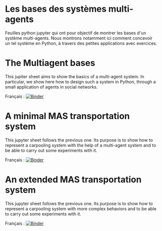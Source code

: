 # Les bases des systèmes multi-agents

Feuilles python jupyter qui ont pour objectif de montrer les bases d'un système multi-agents. 
Nous montrons notamment ici comment concevoir un tel système en Python, à travers des petites applications avec exercices.

# The Multiagent bases

This jupiter sheet aims to show the basics of a multi-agent system. 
In particular, we show here how to design such a system in Python, through a small application of agents in social networks.

Français : [![Binder](https://mybinder.org/badge_logo.svg)](https://mybinder.org/v2/gh/cristal-smac/mas_basics.git/master?filepath=mas_basics_fr.ipynb)

# A minimal MAS transportation system

This jupyter sheet follows the previous one. Its purpose is to show how to represent a carpooling system with the help of a multi-agent system and to be able to carry out some experiments with it.

Français : [![Binder](https://mybinder.org/badge_logo.svg)](https://mybinder.org/v2/gh/cristal-smac/mas_transportation_basics_fr.git/master?filepath=mas_transportation_basics_fr.ipynb)


# An extended MAS transportation system

This jupyter sheet follows the previous one. Its purpose is to show how to represent a carpooling system with more complex behaviors and to be able to carry out some experiments with it.

Français : [![Binder](https://mybinder.org/badge_logo.svg)](https://mybinder.org/v2/gh/cristal-smac/mas_transportation_extended_fr.git/master?filepath=mas_transportation_extended_fr.ipynb)
